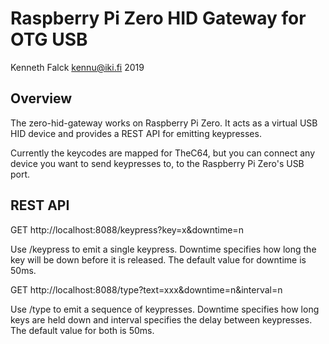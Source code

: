 # Raspberry Pi Zero HID Gateway for OTG USB
Kenneth Falck <kennu@iki.fi> 2019

## Overview

The zero-hid-gateway works on Raspberry Pi Zero. It acts as a virtual USB HID
device and provides a REST API for emitting keypresses.

Currently the keycodes are mapped for TheC64, but you can connect any device
you want to send keypresses to, to the Raspberry Pi Zero's USB port.

## REST API

GET http://localhost:8088/keypress?key=x&downtime=n

Use /keypress to emit a single keypress. Downtime specifies how long the key
will be down before it is released. The default value for downtime is 50ms.

GET http://localhost:8088/type?text=xxx&downtime=n&interval=n

Use /type to emit a sequence of keypresses. Downtime specifies how long keys
are held down and interval specifies the delay between keypresses. The default
value for both is 50ms.
